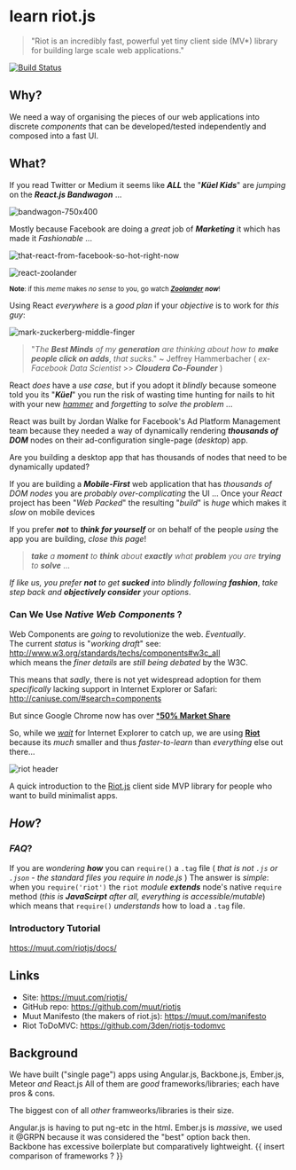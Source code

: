 # learn riot.js

> "Riot is an incredibly fast, powerful yet tiny client side (MV*)
library for building large scale web applications."

[![Build Status](https://travis-ci.org/dwyl/learn-riot.svg)](https://travis-ci.org/dwyl/learn-riot)

## Why?

We need a way of organising the pieces of our web applications
into discrete *components* that can be developed/tested independently
and composed into a fast UI.

## What?

If you read Twitter or Medium it seems like ***ALL*** the "***Küel Kids***" are *jumping* on the ***React.js Bandwagon*** ...

![bandwagon-750x400](https://cloud.githubusercontent.com/assets/194400/10881343/ddde798a-8159-11e5-8de3-0b54ed49404d.jpg)

Mostly because Facebook are doing a *great* job of ***Marketing***  it which has made it *Fashionable* ...

![that-react-from-facebook-so-hot-right-now](https://cloud.githubusercontent.com/assets/194400/10941244/63c9153a-82bf-11e5-82e5-ad96850fc079.jpg)

![react-zoolander](https://cloud.githubusercontent.com/assets/194400/10942177/ad85f2b6-82c3-11e5-999a-3e5933f73ada.jpg)

<small>**Note**: if this *meme* makes *no sense* to you, go watch [***Zoolander***](http://www.imdb.com/title/tt0196229/) ***now***!
</small>

Using React *everywhere* is a *good plan* if your *objective* is to work for *this guy*:

![mark-zuckerberg-middle-finger](https://cloud.githubusercontent.com/assets/194400/10944876/085bf076-82d0-11e5-8d92-2c0b13dd4323.jpg)

> "*The* ***Best Minds*** *of my* ***generation*** *are thinking about how to* ***make people click on adds***, *that sucks*." ~ Jeffrey Hammerbacher ( *ex-Facebook Data Scientist* >> ***Cloudera Co-Founder*** )

React *does* have a *use case*,
but if you adopt it *blindly*
because someone told you its "***Küel***"
you run the risk of wasting time
hunting for nails to hit with your new [*hammer*](https://en.wikipedia.org/wiki/Law_of_the_instrument)
and *forgetting* to *solve the problem* ...

React was built by Jordan Walke for Facebook's Ad
Platform Management team because they needed a way of
dynamically rendering ***thousands of DOM*** nodes on their
ad-configuration single-page (*desktop*) app.

Are you building a desktop app that has thousands of
nodes that need to be dynamically updated?

If you are building a ***Mobile-First*** web application that
has *thousands of DOM nodes* you are *probably over-complicating*
the UI ... Once your *React* project has been "*Web Packed*" the
resulting "*build*" is *huge* which makes it *slow* on mobile devices

If you prefer ***not*** to ***think for yourself*** or on behalf of
the people *using* the app you are building, *close this page*!


> ***take*** *a* ***moment*** *to* ***think*** *about* ***exactly*** *what* ***problem*** *you are* ***trying*** *to* ***solve*** ...

*If like us, you prefer* ***not*** *to get*
 ***sucked*** *into blindly following* ***fashion***,
*take step back and*
***objectively consider*** *your options*.

### Can We Use *Native Web Components* ?

Web Components are *going* to revolutionize the web. *Eventually*.  
The current *status* is "*working draft*" see: http://www.w3.org/standards/techs/components#w3c_all  
which means the *finer details* are *still being debated* by the W3C.

This means that *sadly*, there is not yet widespread adoption for them *specifically* lacking support in Internet Explorer or Safari: http://caniuse.com/#search=components

But since Google Chrome now has over [***50% Market Share**](http://www.sitepoint.com/browser-trends-august-2015-chrome-exceeds-50)

So, while we [*wait*](http://www.2ality.com/2015/08/web-component-status.html)
for Internet Explorer to catch up, we are using [**Riot**](http://riotjs.com) because its *much* smaller and
thus *faster-to-learn* than *everything* else out there...

![riot header](https://cloud.githubusercontent.com/assets/194400/10937086/7c62bab4-82e8-11e5-89e8-5e41f7864734.png)

A quick introduction to the [Riot.js](https://muut.com/riotjs) client side MVP library for people who want to build minimalist apps.




## *How*?



### *FAQ*?

If you are *wondering* ***how*** you can `require()` a `.tag` file
( *that is not `.js` or `.json` -
  the standard files you require in node.js* )
The answer is *simple*: when you `require('riot')`
the `riot` *module* ***extends*** node's native `require` method
(*this is* ***JavaScirpt*** *after all, everything is accessible/mutable*)
which means that `require()` *understands* how to load a `.tag` file.


### Introductory Tutorial

https://muut.com/riotjs/docs/

## Links

- Site: https://muut.com/riotjs/
- GitHub repo: https://github.com/muut/riotjs
- Muut Manifesto (the makers of riot.js): https://muut.com/manifesto
- Riot ToDoMVC: https://github.com/3den/riotjs-todomvc


## Background

We have built ("single page") apps using Angular.js, Backbone.js, Ember.js, Meteor *and* React.js
All of them are *good* frameworks/libraries; each have pros & cons.

The biggest con of all *other* framweorks/libraries is their size.

Angular.js is having to put ng-etc in the html.
Ember.js is *massive*, we used it @GRPN because it was considered the "best" option back then.
Backbone has excessive boilerplate but comparatively lightweight.
{{ insert  comparison of frameworks ? }}
